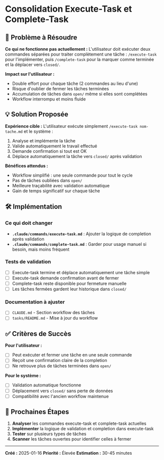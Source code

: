 # Consolidation Execute-Task et Complete-Task

## 🎯 Problème à Résoudre

**Ce qui ne fonctionne pas actuellement :**
L'utilisateur doit exécuter deux commandes séparées pour traiter complètement une tâche : `/execute-task` pour l'implémenter, puis `/complete-task` pour la marquer comme terminée et la déplacer vers `closed/`.

**Impact sur l'utilisateur :**
- Double effort pour chaque tâche (2 commandes au lieu d'une)
- Risque d'oublier de fermer les tâches terminées
- Accumulation de tâches dans `open/` même si elles sont complétées
- Workflow interrompu et moins fluide

## 💡 Solution Proposée

**Expérience cible :**
L'utilisateur exécute simplement `/execute-task nom-tache.md` et le système :
1. Analyse et implémente la tâche
2. Valide automatiquement le travail effectué
3. Demande confirmation si tout est OK
4. Déplace automatiquement la tâche vers `closed/` après validation

**Bénéfices attendus :**
- Workflow simplifié : une seule commande pour tout le cycle
- Pas de tâches oubliées dans `open/`
- Meilleure traçabilité avec validation automatique
- Gain de temps significatif sur chaque tâche

## 🛠️ Implémentation

### Ce qui doit changer
- **`.claude/commands/execute-task.md`** : Ajouter la logique de completion après validation
- **`.claude/commands/complete-task.md`** : Garder pour usage manuel si besoin, mais moins fréquent

### Tests de validation
- [ ] Execute-task termine et déplace automatiquement une tâche simple
- [ ] Execute-task demande confirmation avant de fermer
- [ ] Complete-task reste disponible pour fermeture manuelle
- [ ] Les tâches fermées gardent leur historique dans `closed/`

### Documentation à ajuster
- [ ] `CLAUDE.md` - Section workflow des tâches
- [ ] `tasks/README.md` - Mise à jour du workflow

## ✅ Critères de Succès

**Pour l'utilisateur :**
- [ ] Peut exécuter et fermer une tâche en une seule commande
- [ ] Reçoit une confirmation claire de la completion
- [ ] Ne retrouve plus de tâches terminées dans `open/`

**Pour le système :**
- [ ] Validation automatique fonctionne
- [ ] Déplacement vers `closed/` sans perte de données
- [ ] Compatibilité avec l'ancien workflow maintenue

## 🚀 Prochaines Étapes

1. **Analyser** les commandes execute-task et complete-task actuelles
2. **Implémenter** la logique de validation et completion dans execute-task
3. **Tester** sur plusieurs types de tâches
4. **Scanner** les tâches ouvertes pour identifier celles à fermer

---

**Créé :** 2025-01-16
**Priorité :** Élevée
**Estimation :** 30-45 minutes